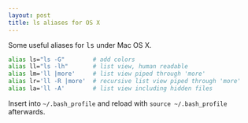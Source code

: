 ```yaml
---
layout: post
title: ls aliases for OS X
---
```

Some useful aliases for <samp>ls</samp> under Mac OS X.

```bash
alias ls="ls -G"        # add colors
alias ll="ls -lh"       # list view, human readable
alias lm='ll |more'     # list view piped through 'more'
alias lr='ll -R |more'  # recursive list view piped through 'more'
alias la='ll -A'        # list view including hidden files
```

Insert into `~/.bash_profile` and reload with `source ~/.bash_profile` afterwards.